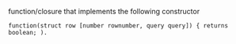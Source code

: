 function/closure that implements the following constructor

`function(struct row [number rownumber, query query]) { returns boolean; ).`